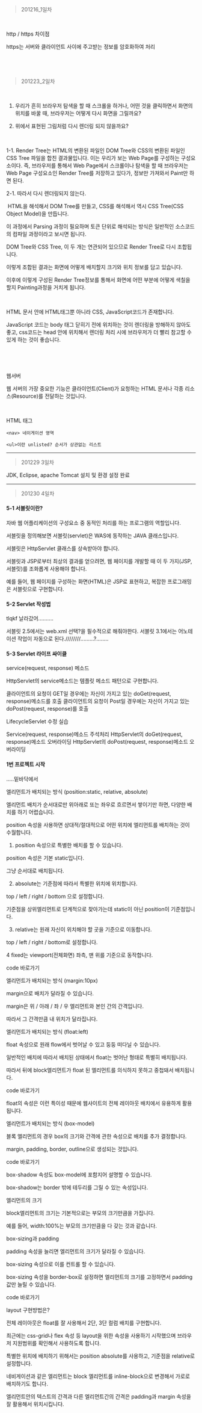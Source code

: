 > 201216_1일차

​

http / https 차이점 

https는 서버와 클라이언트 사이에 주고받는 정보를 암호화하여 처리

​
-----------------------------------------
> 201223_2일차

​

1. 우리가 흔히 브라우저 탐색을 할 때 스크롤을 하거나, 어떤 것을 클릭하면서 화면의 위치를 바꿀 때, 브라우저는 어떻게 다시 화면을 그릴까요?

2. 위에서 표현된 그림처럼 다시 렌더링 되지 않을까요? 

​

1-1. Render Tree는 HTML의 변환된 파일인 DOM Tree와 CSS의 변환된 파일인 CSS Tree 파일을 합친 결과물입니다. 이는 우리가 보는 Web Page를 구성하는 구성요소이다. 즉, 브라우저를 통해서 Web Page에서 스크롤이나 탐색을 할 때 브라우저는 Web Page 구성요소인 Render Tree를 저장하고 있다가, 정보만 가져와서 Paint만 하면 된다.

2-1. 따라서 다시 렌더링되지 않는다.

​
HTML을 해석해서 DOM Tree를 만들고, CSS를 해석해서 역시 CSS Tree(CSS Object Model)을 만듭니다. 

이 과정에서 Parsing 과정이 필요하며 토큰 단위로 해석되는 방식은 일반적인 소스코드의 컴파일 과정이라고 보시면 됩니다.

DOM Tree와 CSS Tree, 이 두 개는 연관되어 있으므로 Render Tree로 다시 조합됩니다.

이렇게 조합된 결과는 화면에 어떻게 배치할지 크기와 위치 정보를 담고 있습니다.

이후에 이렇게 구성된 Render Tree정보를 통해서 화면에 어떤 부분에 어떻게 색칠을 할지 Painting과정을 거치게 됩니다.

​

HTML 문서 안에 HTML태그뿐 아니라 CSS, JavaScript코드가 존재합니다.

JavaScript 코드는 body 태그 닫히기 전에 위치하는 것이 렌더링을 방해하지 않아도 좋고, css코드는 head 안에 위치해서 렌더링 처리 시에 브라우저가 더 빨리 참고할 수 있게 하는 것이 좋습니다.

​

​

웹서버

웹 서버의 가장 중요한 기능은 클라이언트(Client)가 요청하는 HTML 문서나 각종 리소스(Resource)를 전달하는 것입니다.

​

HTML 태그

    <nav> 네이게이션 영역

    <ul>이란 unlisted? 순서가 상관없는 리스트


---------------------------------------

> 201229 3일차

JDK, Eclipse, apache Tomcat 설치 및 환경 설정 완료

--------------------------------
> 201230 4일차 

#### 5-1 서블릿이란?

자바 웹 어플리케이션의 구성요소 중 동적인 처리를 하는 프로그램의 역할입니다.

서블릿을 정의해보면 서블릿(servlet)은 WAS에 동작하는 JAVA 클래스입니다. 

서블릿은 HttpServlet 클래스를 상속받아야 합니다.

서블릿과 JSP로부터 최상의 결과를 얻으려면, 웹 페이지를 개발할 때 이 두 가지(JSP, 서블릿)를 조화롭게 사용해야 합니다.

예를 들어, 웹 페이지를 구성하는 화면(HTML)은 JSP로 표현하고, 복잡한 프로그래밍은 서블릿으로 구현합니다.

#### 5-2 Servlet 작성법

tlqkf 날라갔어..........

서블릿 2.5에서는 web.xml 선택?을 필수적으로 해줘야한다. 서블릿 3.1에서는 어노테이션 작업이 자동으로 된다.////////.........?........

#### 5-3 Servlet 라이프 싸이클
service(request, response) 메소드

HttpServlet의 service메소드는 템플릿 메소드 패턴으로 구현합니다.

클라이언트의 요청이 GET일 경우에는 자신이 가지고 있는 doGet(request, response)메소드를 호출
클라이언트의 요청이 Post일 경우에는 자신이 가지고 있는 doPost(request, response)를 호출
 
LifecycleServlet 수정 실습

Service(request, response)메소드 주석처리
HttpServlet의 doGet(request, response)메소드 오버라이딩
HttpServlet의 doPost(request, response)메소드 오버라이딩

#### 1번 프로젝트 시작

.....밑바닥에서 


엘리먼트가 배치되는 방식 (position:static, relative, absolute)

엘리먼트 배치가 순서대로만 위아래로 또는 좌우로 흐르면서 쌓이기만 하면, 다양한 배치를 하기 어렵습니다.

position 속성을 사용하면 상대적/절대적으로 어떤 위치에 엘리먼트를 배치하는 것이 수월합니다.

 

1. position 속성으로 특별한 배치를 할 수 있습니다.

position 속성은 기본 static입니다.

그냥 순서대로 배치됩니다.

 

2. absolute는 기준점에 따라서 특별한 위치에 위치합니다.

top / left / right / bottom 으로 설정합니다.

기준점을 상위엘리먼트로 단계적으로 찾아가는데 static이 아닌 position이 기준점입니다.

 

3. relative는 원래 자신이 위치해야 할 곳을 기준으로 이동합니다.

top / left / right / bottom로 설정합니다.

 

4 fixed는 viewport(전체화면) 좌측, 맨 위를 기준으로 동작합니다.

code 바로가기


엘리먼트가 배치되는 방식 (margin:10px)

margin으로 배치가 달라질 수 있습니다.

margin은 위 / 아래 / 좌 / 우 엘리먼트와 본인 간의 간격입니다.

따라서 그 간격만큼 내 위치가 달라집니다.


엘리먼트가 배치되는 방식 (float:left)

float 속성으로 원래 flow에서 벗어날 수 있고 둥둥 떠다닐 수 있습니다.

일반적인 배치에 따라서 배치된 상태에서 float는 벗어난 형태로 특별히 배치됩니다.

따라서 뒤에 block엘리먼트가 float 된 엘리먼트를 의식하지 못하고 중첩돼서 배치됩니다.

code 바로가기

float의 속성은 이런 특이성 때문에 웹사이트의 전체 레이아웃 배치에서 유용하게 활용됩니다.


엘리먼트가 배치되는 방식 (box-model)

블록 엘리먼트의 경우 box의 크기와 간격에 관한 속성으로 배치를 추가 결정합니다.

margin, padding, border, outline으로 생성되는 것입니다.

code 바로가기

box-shadow 속성도 box-model에 포함지어 설명할 수 있습니다.

box-shadow는 border 밖에 테두리를 그릴 수 있는 속성입니다.


엘리먼트의 크기

block엘리먼트의 크기는 기본적으로는 부모의 크기만큼을 가집니다.

예를 들어, width:100%는 부모의 크기만큼을 다 갖는 것과 같습니다.


box-sizing과 padding

padding 속성을 늘리면 엘리먼트의 크기가 달라질 수 있습니다.

box-sizing 속성으로 이를 컨트롤 할 수 있습니다.

box-sizing 속성을 border-box로 설정하면 엘리먼트의 크기를 고정하면서 padding 값만 늘릴 수 있습니다.

code 바로가기

 

layout 구현방법은?

전체 레이아웃은 float를 잘 사용해서 2단, 3단 컬럼 배치를 구현합니다.

최근에는 css-grid나 flex 속성 등 layout을 위한 속성을 사용하기 시작했으며 브라우저 지원범위를 확인해서 사용하도록 합니다.

특별한 위치에 배치하기 위해서는 position absolute를 사용하고, 기준점을 relative로 설정합니다.

네비게이션과 같은 엘리먼트는 block 엘리먼트를 inline-block으로 변경해서 가로로 배치하기도 합니다.

엘리먼트안의 텍스트의 간격과 다른 엘리먼트간의 간격은 padding과 margin 속성을 잘 활용해서 위치시킵니다.

